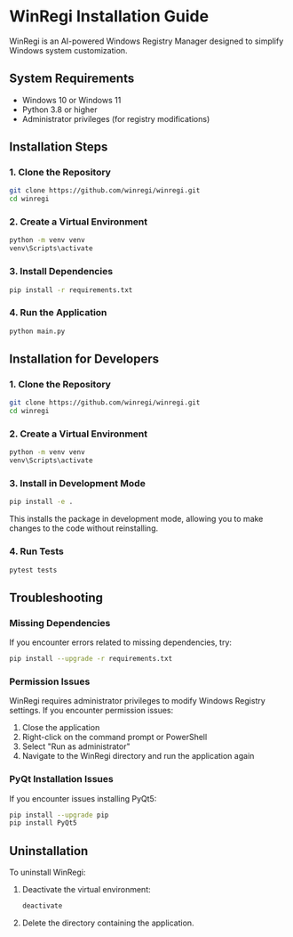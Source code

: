 # WinRegi Installation Guide

WinRegi is an AI-powered Windows Registry Manager designed to simplify Windows system customization.

## System Requirements

- Windows 10 or Windows 11
- Python 3.8 or higher
- Administrator privileges (for registry modifications)

## Installation Steps

### 1. Clone the Repository

```bash
git clone https://github.com/winregi/winregi.git
cd winregi
```

### 2. Create a Virtual Environment

```bash
python -m venv venv
venv\Scripts\activate
```

### 3. Install Dependencies

```bash
pip install -r requirements.txt
```

### 4. Run the Application

```bash
python main.py
```

## Installation for Developers

### 1. Clone the Repository

```bash
git clone https://github.com/winregi/winregi.git
cd winregi
```

### 2. Create a Virtual Environment

```bash
python -m venv venv
venv\Scripts\activate
```

### 3. Install in Development Mode

```bash
pip install -e .
```

This installs the package in development mode, allowing you to make changes to the code without reinstalling.

### 4. Run Tests

```bash
pytest tests
```

## Troubleshooting

### Missing Dependencies

If you encounter errors related to missing dependencies, try:

```bash
pip install --upgrade -r requirements.txt
```

### Permission Issues

WinRegi requires administrator privileges to modify Windows Registry settings. If you encounter permission issues:

1. Close the application
2. Right-click on the command prompt or PowerShell
3. Select "Run as administrator"
4. Navigate to the WinRegi directory and run the application again

### PyQt Installation Issues

If you encounter issues installing PyQt5:

```bash
pip install --upgrade pip
pip install PyQt5
```

## Uninstallation

To uninstall WinRegi:

1. Deactivate the virtual environment:
   ```bash
   deactivate
   ```

2. Delete the directory containing the application.